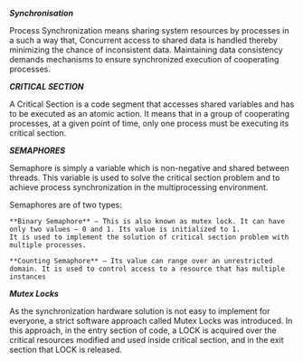 ***Synchronisation***

Process Synchronization means sharing system resources by processes in a such a way that, Concurrent access to shared data is handled thereby minimizing 
the chance of inconsistent data. Maintaining data consistency demands mechanisms to ensure synchronized execution of cooperating processes.

***CRITICAL SECTION***

A Critical Section is a code segment that accesses shared variables and has to be executed as an atomic action. It means that in a group of 
cooperating processes, at a given point of time, only one process must be executing its critical section.

***SEMAPHORES***

Semaphore is simply a variable which is non-negative and shared between threads. This variable is used to solve the critical section problem 
and to achieve process synchronization in the multiprocessing environment.

Semaphores are of two types:

    **Binary Semaphore** – This is also known as mutex lock. It can have only two values – 0 and 1. Its value is initialized to 1. 
    It is used to implement the solution of critical section problem with multiple processes.
    
    **Counting Semaphore** – Its value can range over an unrestricted domain. It is used to control access to a resource that has multiple instances

***Mutex Locks***

As the synchronization hardware solution is not easy to implement for everyone, a strict software approach called Mutex Locks was introduced. In this
approach, in the entry section of code, a LOCK is acquired over the critical resources modified and used inside critical section, and in the exit section 
that LOCK is released.

